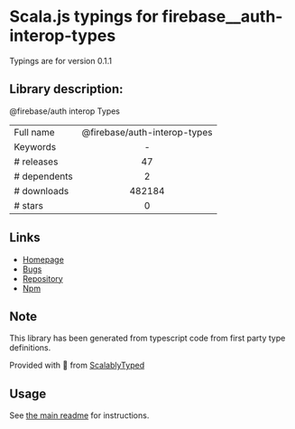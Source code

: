 
# Scala.js typings for firebase__auth-interop-types

Typings are for version 0.1.1

## Library description:
@firebase/auth interop Types

|                    |                 |
| ------------------ | :-------------: |
| Full name          | @firebase/auth-interop-types |
| Keywords           | - |
| # releases         | 47 |
| # dependents       | 2 |
| # downloads        | 482184 |
| # stars            | 0 |

## Links
- [Homepage](https://github.com/firebase/firebase-js-sdk#readme)
- [Bugs](https://github.com/firebase/firebase-js-sdk/issues)
- [Repository](https://github.com/firebase/firebase-js-sdk)
- [Npm](https://www.npmjs.com/package/%40firebase%2Fauth-interop-types)
    


## Note
This library has been generated from typescript code from first party type definitions.

Provided with :purple_heart: from [ScalablyTyped](https://github.com/oyvindberg/ScalablyTyped)

## Usage
See [the main readme](../../readme.md) for instructions.


